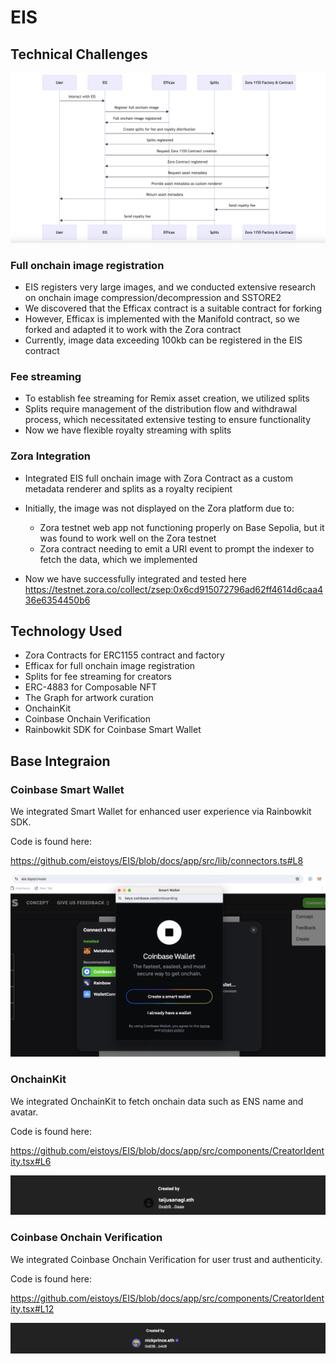 # EIS

## Technical Challenges

![sequence](./docs/sequence.png)

### Full onchain image registration

- EIS registers very large images, and we conducted extensive research on onchain image compression/decompression and SSTORE2
- We discovered that the Efficax contract is a suitable contract for forking
- However, Efficax is implemented with the Manifold contract, so we forked and adapted it to work with the Zora contract
- Currently, image data exceeding 100kb can be registered in the EIS contract

### Fee streaming

- To establish fee streaming for Remix asset creation, we utilized splits
- Splits require management of the distribution flow and withdrawal process, which necessitated extensive testing to ensure functionality
- Now we have flexible royalty streaming with splits

### Zora Integration

- Integrated EIS full onchain image with Zora Contract as a custom metadata renderer and splits as a royalty recipient

- Initially, the image was not displayed on the Zora platform due to:

  - Zora testnet web app not functioning properly on Base Sepolia, but it was found to work well on the Zora testnet
  - Zora contract needing to emit a URI event to prompt the indexer to fetch the data, which we implemented

- Now we have successfully integrated and tested here
  https://testnet.zora.co/collect/zsep:0x6cd915072796ad62ff4614d6caa436e6354450b6

## Technology Used

- Zora Contracts for ERC1155 contract and factory
- Efficax for full onchain image registration
- Splits for fee streaming for creators
- ERC-4883 for Composable NFT
- The Graph for artwork curation
- OnchainKit
- Coinbase Onchain Verification
- Rainbowkit SDK for Coinbase Smart Wallet

## Base Integraion

### Coinbase Smart Wallet

We integrated Smart Wallet for enhanced user experience via Rainbowkit SDK.

Code is found here:

https://github.com/eistoys/EIS/blob/docs/app/src/lib/connectors.ts#L8

![smart-wallet-integration](./docs/smart-wallet-integration.png)

### OnchainKit

We integrated OnchainKit to fetch onchain data such as ENS name and avatar.

Code is found here:

https://github.com/eistoys/EIS/blob/docs/app/src/components/CreatorIdentity.tsx#L6

![onchain-kit](./docs/onchain-kit.png)

### Coinbase Onchain Verification

We integrated Coinbase Onchain Verification for user trust and authenticity.

Code is found here:

https://github.com/eistoys/EIS/blob/docs/app/src/components/CreatorIdentity.tsx#L12

![eas-verification](./docs/eas-verification.png)
